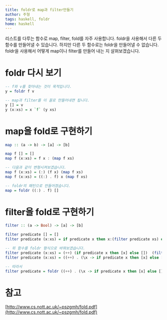 ```yaml
---
title: foldr로 map과 filter만들기
author: 주형
tags: haskell, foldr
home: haskell
---
```


리스트를 다루는 함수로 map, filter, fold를 자주 사용합니다. foldr을 사용해서 다른 두 함수를 만들어낼 수 있습니다. 하지만 다른 두 함수로는 foldr을 만들어낼 수 없습니다. foldr을 사용해서 어떻게 map이나 filter를 만들어 내는 지 살펴보겠습니다.

# foldr 다시 보기
```Haskell
-- f와 v를 찾아내는 것이 목적입니다.
y = foldr f v

-- map과 filter를 이 꼴로 만들어내면 됩니다.
y [] = v
y (x:xs) = x `f` (y xs)
```

# map을 fold로 구현하기
```Haskell
map :: (a -> b) -> [a] -> [b]

map f [] = []
map f (x:xs) = f x : (map f xs)

-- 다음과 같이 변형시켜보겠습니다.
map f (x:xs) = (:) (f x) (map f xs)
map f (x:xs) = ((:) . f) x (map f xs)

-- foldr의 패턴으로 만들어졌습니다.
map = foldr ((:) . f) []
```

# filter을 fold로 구현하기
```Haskell
filter :: (a -> Bool) -> [a] -> [b]

filter predicate [] = []
filter predicate (x:xs) = if predicate x then x:(filter predicate xs) else (filter predicate xs)

-- 위 함수를 foldr 형식으로 바꿔보겠습니다.
filter predicate (x:xs) = (++) (if predicate x then [x] else [])  (filter predicate xs)
filter predicate (x:xs) = ((++) . (\x -> if predicate x then [x] else [])) x (filter predicate xs)

-- 따라서 
filter predicate = foldr ((++) . (\x -> if predicate x then [x] else [])) []
```

# 참고

[http://www.cs.nott.ac.uk/~pszgmh/fold.pdf](http://www.cs.nott.ac.uk/~pszgmh/fold.pdf)
